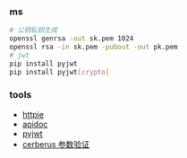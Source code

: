 ### ms
```bash
# 公钥私钥生成
openssl genrsa -out sk.pem 1024
openssl rsa -in sk.pem -pubout -out pk.pem
# jwt
pip install pyjwt
pip install pyjwt[crypto]
```

### tools
* [httpie](https://github.com/jakubroztocil/httpie.git)
* [apidoc](https://apidocjs.com/)
* [pyjwt](https://pyjwt.readthedocs.io/en/latest/installation.html)
* [cerberus 参数验证](https://github.com/pyeve/cerberus)

